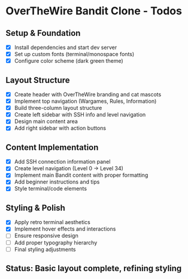 # OverTheWire Bandit Clone - Todos

## Setup & Foundation
- [x] Install dependencies and start dev server
- [x] Set up custom fonts (terminal/monospace fonts)
- [x] Configure color scheme (dark green theme)

## Layout Structure
- [x] Create header with OverTheWire branding and cat mascots
- [x] Implement top navigation (Wargames, Rules, Information)
- [x] Build three-column layout structure
- [x] Create left sidebar with SSH info and level navigation
- [x] Design main content area
- [x] Add right sidebar with action buttons

## Content Implementation
- [x] Add SSH connection information panel
- [x] Create level navigation (Level 0 → Level 34)
- [x] Implement main Bandit content with proper formatting
- [x] Add beginner instructions and tips
- [x] Style terminal/code elements

## Styling & Polish
- [x] Apply retro terminal aesthetics
- [x] Implement hover effects and interactions
- [ ] Ensure responsive design
- [ ] Add proper typography hierarchy
- [ ] Final styling adjustments

## Status: Basic layout complete, refining styling
